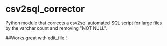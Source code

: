 # csv2sql_corrector
Python module that corrects a csv2sql automated SQL script for large files by the varchar count and removing "NOT NULL". 

##Works great with edit_file !
